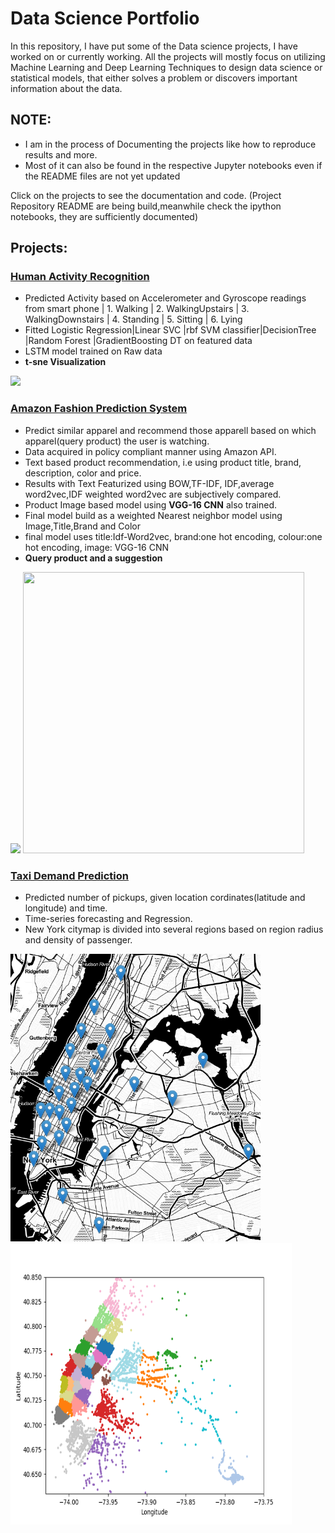 # Data Science Portfolio


In this repository, I have put some of the Data science projects, I have worked on or currently working. 
All the projects will mostly focus on utilizing Machine Learning and Deep Learning Techniques to design data science or statistical models, that either solves a problem or discovers important information about the data.

## NOTE:
* I am in the process of Documenting the projects like how to reproduce results and more.
* Most of it can also be found in the respective Jupyter notebooks even if the README files are not yet updated

Click on the projects to see the documentation and code.
(Project Repository README are being build,meanwhile check the ipython notebooks, they are sufficiently documented)

## Projects:

###  [Human Activity Recognition](https://github.com/srvds/Human-Activity-Recognition)
* Predicted Activity based on Accelerometer and Gyroscope readings from smart phone
| 1. Walking | 2. WalkingUpstairs | 3. WalkingDownstairs | 4. Standing | 5. Sitting | 6. Lying
* Fitted Logistic Regression|Linear SVC |rbf SVM classifier|DecisionTree |Random Forest |GradientBoosting DT on featured data
* LSTM model trained on Raw data
* **t-sne Visualization**
<img src="https://github.com/srvds/Human-Activity-Recognition/blob/master/t-sne_perp_50_iter_1000.png" width="700">

###  [Amazon Fashion Prediction System](https://github.com/srvds/Amazon-Fashion-Prediction-Engine)
* Predict similar apparel and recommend those apparell based on which apparel(query product) the user is watching.
* Data acquired in policy compliant manner using Amazon API.
* Text based product recommendation, i.e using product title, brand, description, color and price.
* Results with Text Featurized using BOW,TF-IDF, IDF,average word2vec,IDF weighted word2vec are subjectively compared.
* Product Image based model using **VGG-16 CNN** also trained.
* Final model build as a weighted Nearest neighbor model using Image,Title,Brand and Color
* final model uses title:Idf-Word2vec, brand:one hot encoding, colour:one hot encoding, image: VGG-16 CNN
* **Query product and a suggestion**
<p float="left">
 <img src="https://github.com/srvds/Amazon-Fashion-Prediction-Engine/blob/master/plots/plot1.PNG" width="400">
 <img src="https://github.com/srvds/Amazon-Fashion-Prediction-Engine/blob/master/plots/plot2.PNG" width="450" height="450">
</p>
 
###  [Taxi Demand Prediction](https://github.com/srvds/Taxi-Demand_Prediction)
* Predicted number of pickups, given location cordinates(latitude and longitude) and time.
* Time-series forecasting and Regression.
* New York citymap is divided into several regions based on region radius and density of passenger.
<p float="left">
 <img src="https://github.com/srvds/Taxi-Demand_Prediction/blob/master/plot/plot1.PNG" width="400">
 <img src="https://github.com/srvds/Taxi-Demand_Prediction/blob/master/plot/plot2.png" width="450" height="450">
</p>
 
